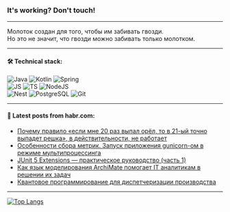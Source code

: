 ### It's working? Don't touch!

---
Молоток создан для того, чтобы им забивать гвозди. <br>
Но это не значит, что гвозди можно забивать только молотком.

---

#### 🛠️ Technical stack:

![Java](https://img.shields.io/badge/Java-informational?logo=Oracle&style=flat&logoColor=white&color=FF4500)
![Kotlin](https://img.shields.io/badge/Kotlin-informational?logo=Kotlin&style=flat&logoColor=white&color=774D97)
![Spring](https://img.shields.io/badge/SpringBoot-informational?logo=SpringBoot&style=flat&logoColor=white&color=6DB33F) <br>
![JS](https://img.shields.io/badge/JS-informational?logo=javaScript&style=flat&logoColor=black&color=F7Df1E)
![TS](https://img.shields.io/badge/TypeScript-informational?logo=typeScript&style=flat&logoColor=black&color=0667A8)
![NodeJS](https://img.shields.io/badge/NodeJS-informational?logo=node.js&style=flat&logoColor=white&color=70A760) <br>
![Nest](https://img.shields.io/badge/NestJS-informational?logo=NestJS&style=flat&logoColor=white&color=E0234E)
![PostgreSQL](https://img.shields.io/badge/PostgreSQL-informational?logo=PostgreSQL&style=flat&logoColor=white&color=DAA520)
![Git](https://img.shields.io/badge/Git-informational?logo=git&style=flat&logoColor=white&color=778899)

___

#### 💬 Latest posts from habr.com:

<!-- BLOG-POST-LIST:START -->
- [Почему правило «если мне 20 раз выпал орёл, то в 21-ый точно выпадет решка», в действительности, не работает](https://habr.com/ru/articles/774018/?utm_source=habrahabr&utm_medium=rss&utm_campaign=774018)
- [Особенности сбора метрик. Запуск приложения gunicorn-ом в режиме мультипроцессинга](https://habr.com/ru/companies/domclick/articles/773136/?utm_source=habrahabr&utm_medium=rss&utm_campaign=773136)
- [JUnit 5 Extensions — практическое руководство &lpar;часть 1&rpar;](https://habr.com/ru/companies/chestnyznak/articles/773530/?utm_source=habrahabr&utm_medium=rss&utm_campaign=773530)
- [Как язык моделирования ArchiMate помогает IT аналитикам в решении их задач](https://habr.com/ru/companies/otus/articles/773960/?utm_source=habrahabr&utm_medium=rss&utm_campaign=773960)
- [Квантовое программирование для диспетчеризации производства](https://habr.com/ru/articles/774004/?utm_source=habrahabr&utm_medium=rss&utm_campaign=774004)
<!-- BLOG-POST-LIST:END -->

---
[![Top Langs](https://github-readme-stats-git-master-advtsetting-gmailcom.vercel.app/api/top-langs/?username=zloylis&langs_count=10&hide_title=false&title_color=e6edf3&size_weight=0.5&count_weight=0.5&layout=compact&hide_border=true&theme=dracula)](https://github.com/zloylis)

<!-- ![GitHub stats](https://github-readme-stats-git-master-advtsetting-gmailcom.vercel.app/api?username=zloylis&show_icons=true&hide_border=true&theme=dracula&hide_title=true&include_all_commits=true&count_private=true&hide=contribs&hide_rank=true) -->

